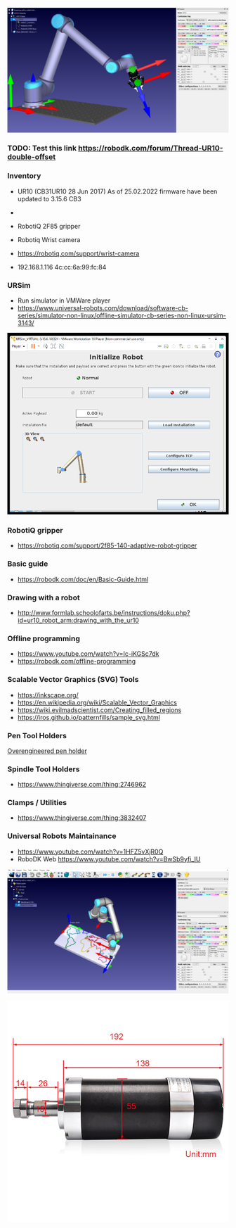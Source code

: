 ![EidVGS Lab](https://github.com/jarleven/Python/blob/master/RoboDK/UR10-RobotiQ-Table.png)


### TODO: Test this link https://robodk.com/forum/Thread-UR10-double-offset


### Inventory

* UR10 (CB31UR10  28 Jun 2017) As of 25.02.2022 firmware have been updated to 3.15.6 CB3 
* 
* RobotiQ 2F85 gripper
* Robotiq Wrist camera

* https://robotiq.com/support/wrist-camera


* 192.168.1.116	4c:cc:6a:99:fc:84

### URSim
* Run simulator in VMWare player
* https://www.universal-robots.com/download/software-cb-series/simulator-non-linux/offline-simulator-cb-series-non-linux-ursim-3143/

![URSIM](https://github.com/jarleven/Python/blob/master/RoboDK/Images/URSIM.png)

### RobotiQ gripper
 * https://robotiq.com/support/2f85-140-adaptive-robot-gripper


### Basic guide
* https://robodk.com/doc/en/Basic-Guide.html

### Drawing with a robot


* http://www.formlab.schoolofarts.be/instructions/doku.php?id=ur10_robot_arm:drawing_with_the_ur10



### Offline programming

* https://www.youtube.com/watch?v=Ic-iKGSc7dk
* https://robodk.com/offline-programming


### Scalable Vector Graphics (SVG) Tools

* https://inkscape.org/
* https://en.wikipedia.org/wiki/Scalable_Vector_Graphics
* https://wiki.evilmadscientist.com/Creating_filled_regions
* https://iros.github.io/patternfills/sample_svg.html


### Pen Tool Holders
[Overengineered pen holder](https://www.thingiverse.com/thing:2459624)

### Spindle Tool Holders
* https://www.thingiverse.com/thing:2746962

### Clamps / Utilities
* https://www.thingiverse.com/thing:3832407

### Universal Robots Maintainance 
* https://www.youtube.com/watch?v=1HFZ5vXjR0Q
* RoboDK Web https://www.youtube.com/watch?v=BwSb9yfi_IU


![EidVGS drawing](https://github.com/jarleven/Python/blob/master/RoboDK/UR10-Drawing-with-robot.png)

![55mm spindle](https://github.com/jarleven/Python/blob/master/RoboDK/spindle.png)
